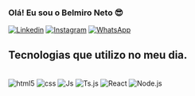 ### Olá! Eu sou o Belmiro Neto 😎

[![Linkedin](https://img.shields.io/badge/LinkedIn-0077B5?style=for-the-badge&logo=linkedin&logoColor=white)](https://www.linkedin.com/in/belmiro-neto-a882631a0/)
[![Instagram](https://img.shields.io/badge/Instagram-E4405F?style=for-the-badge&logo=instagram&logoColor=white)](https://www.instagram.com/bell_neto11/)
[![WhatsApp](https://img.shields.io/badge/WhatsApp-25D366?style=for-the-badge&logo=whatsapp&logoColor=white)]([https://www.instagram.com/bell_neto11/](https://wa.me/5581989925779))

## Tecnologias que utilizo no meu  dia.

<div style="display: inline_block">
<br/>
<img align="center" alt="html5" src="https://img.shields.io/badge/HTML5-E34F26?style=for-the-badge&logo=html5&logoColor=white" />
<img align="center" alt="css" src="https://img.shields.io/badge/CSS3-1572B6?style=for-the-badge&logo=css3&logoColor=white" />
<img align="center" alt="Js" src="https://img.shields.io/badge/JavaScript-323330?style=for-the-badge&logo=javascript&logoColor=F7DF1E" />
<img align="center" alt="Ts.js" src="https://img.shields.io/badge/TypeScript-007ACC?style=for-the-badge&logo=typescript&logoColor=white" />
<img align="center" alt="React" src="https://img.shields.io/badge/React-20232A?style=for-the-badge&logo=react&logoColor=61DAFB" />
<img align="center" alt="Node.js" src="https://img.shields.io/badge/Node.js-43853D?style=for-the-badge&logo=node.js&logoColor=white" />

</div>
